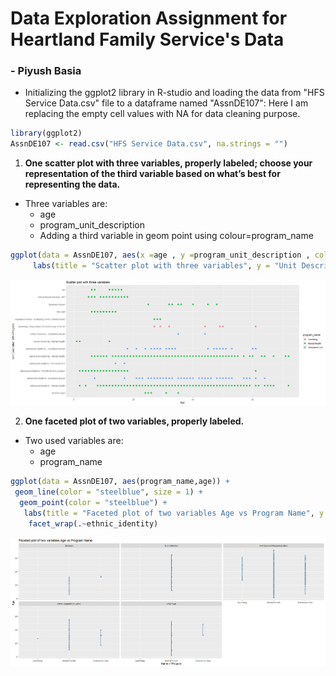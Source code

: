 Data Exploration Assignment for Heartland Family Service's Data
=
### - Piyush Basia

* Initializing the ggplot2 library in R-studio and loading the data from "HFS Service Data.csv" file to a dataframe named "AssnDE107":  Here I am replacing the empty cell values with NA for data cleaning purpose.

``` r
library(ggplot2)
AssnDE107 <- read.csv("HFS Service Data.csv", na.strings = "")
```  

1. **One scatter plot with three variables, properly labeled; choose your representation of the third variable based on what’s best for representing the data.**  
* Three variables are:
  * age  
  * program_unit_description  
  * Adding a third variable in geom point using colour=program_name 
```r
ggplot(data = AssnDE107, aes(x =age , y =program_unit_description , colour=program_name)) +geom_point(size = 3)+
     labs(title = "Scatter plot with three variables", y = "Unit Description of the Program", x = "Age")
```
![Scatter Plot](https://github.com/pbasia/Assignments_ISQA8600/blob/main/Data%20Exploration/1scatter3var.png)<!-- -->

2. **One faceted plot of two variables, properly labeled.**  
* Two used variables are:
  * age  
  * program_name   
```r
ggplot(data = AssnDE107, aes(program_name,age)) +
 geom_line(color = "steelblue", size = 1) +
  geom_point(color = "steelblue") +
   labs(title = "Faceted plot of two variables Age vs Program Name", y = "Age", x = "Name of Program") +
    facet_wrap(.~ethnic_identity)
```
![Faceted Plot](https://github.com/pbasia/Assignments_ISQA8600/blob/main/Data%20Exploration/2FacetedPlot.png)<!-- -->
